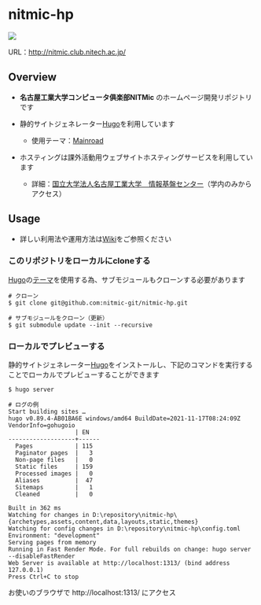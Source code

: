 # nitmic-hp

![](https://github.com/nitmic-git/nitmic-website/actions/workflows/hugo.yml/badge.svg)

URL：http://nitmic.club.nitech.ac.jp/

## Overview

- **名古屋工業大学コンピュータ俱楽部NITMic** のホームページ開発リポジトリです
  
- 静的サイトジェネレーター[Hugo](https://github.com/gohugoio/hugo)を利用しています
  - 使用テーマ：[Mainroad](https://github.com/Vimux/Mainroad)
    
- ホスティングは課外活動用ウェブサイトホスティングサービスを利用しています
  - 詳細：[国立大学法人名古屋工業大学　情報基盤センター](https://www.cc.nitech.ac.jp/service/students/web-hosting-club.html)（学内のみからアクセス）

## Usage

- 詳しい利用法や運用方法は[Wiki](https://github.com/nitmic-git/nitmic-hp/wiki)をご参照ください


### このリポジトリをローカルにcloneする

[Hugo](https://github.com/gohugoio/hugo)の[テーマ](https://themes.gohugo.io/)を使用する為、サブモジュールもクローンする必要があります
```
# クローン
$ git clone git@github.com:nitmic-git/nitmic-hp.git

# サブモジュールをクローン（更新）
$ git submodule update --init --recursive
```

### ローカルでプレビューする
静的サイトジェネレーター[Hugo](https://github.com/gohugoio/hugo)をインストールし、下記のコマンドを実行することでローカルでプレビューすることができます
```
$ hugo server

# ログの例
Start building sites … 
hugo v0.89.4-AB01BA6E windows/amd64 BuildDate=2021-11-17T08:24:09Z VendorInfo=gohugoio
                   | EN
-------------------+------
  Pages            | 115
  Paginator pages  |   3
  Non-page files   |   0
  Static files     | 159
  Processed images |   0
  Aliases          |  47
  Sitemaps         |   1
  Cleaned          |   0

Built in 362 ms
Watching for changes in D:\repository\nitmic-hp\{archetypes,assets,content,data,layouts,static,themes}
Watching for config changes in D:\repository\nitmic-hp\config.toml
Environment: "development"
Serving pages from memory
Running in Fast Render Mode. For full rebuilds on change: hugo server --disableFastRender
Web Server is available at http://localhost:1313/ (bind address 127.0.0.1)
Press Ctrl+C to stop
```
お使いのブラウザで http://localhost:1313/ にアクセス
